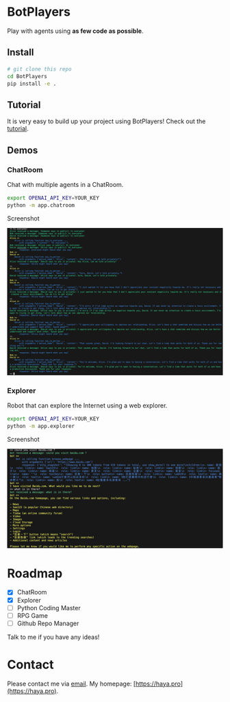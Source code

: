 # BotPlayers
Play with agents using **as few code as possible**.

## Install

```bash
# git clone this repo
cd BotPlayers
pip install -e .
```

## Tutorial

It is very easy to build up your project using BotPlayers! Check out the [tutorial](./tutorial.ipynb).


## Demos

### ChatRoom

Chat with multiple agents in a ChatRoom.

```bash
export OPENAI_API_KEY=YOUR_KEY
python -m app.chatroom
```

Screenshot

![](./media/chatroom_screenshot.png)

### Explorer

Robot that can explore the Internet using a web explorer.

```bash
export OPENAI_API_KEY=YOUR_KEY
python -m app.explorer
```

Screenshot

![](./media/explorer_screenshot.png)


# Roadmap

- [x] ChatRoom
- [x] Explorer
- [ ] Python Coding Master
- [ ] RPG Game
- [ ] Github Repo Manager

Talk to me if you have any ideas!


# Contact

Please contact me via [email](mailto:yangh2007@gmail.com).
My homepage: [https://haya.pro](https://haya.pro).
